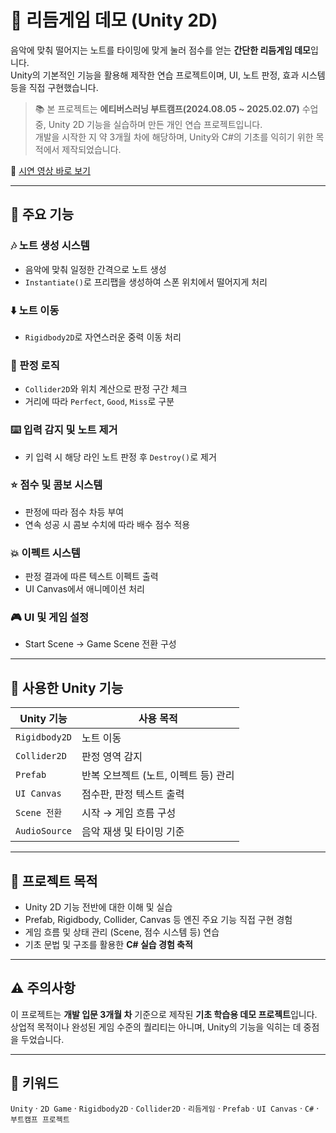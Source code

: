 # 🎵 리듬게임 데모 (Unity 2D)

음악에 맞춰 떨어지는 노트를 타이밍에 맞게 눌러 점수를 얻는 **간단한 리듬게임 데모**입니다.  
Unity의 기본적인 기능을 활용해 제작한 연습 프로젝트이며, UI, 노트 판정, 효과 시스템 등을 직접 구현했습니다.

> 📚 본 프로젝트는 **에티버스러닝 부트캠프(2024.08.05 ~ 2025.02.07)** 수업 중, Unity 2D 기능을 실습하며 만든 개인 연습 프로젝트입니다.  
> 개발을 시작한 지 약 3개월 차에 해당하며, Unity와 C#의 기초를 익히기 위한 목적에서 제작되었습니다.

🎥 [시연 영상 바로 보기](https://youtu.be/FInCm2hxfJc)

---

## 📌 주요 기능

### 🎶 노트 생성 시스템
- 음악에 맞춰 일정한 간격으로 노트 생성
- `Instantiate()`로 프리팹을 생성하여 스폰 위치에서 떨어지게 처리

### ⬇️ 노트 이동
- `Rigidbody2D`로 자연스러운 중력 이동 처리

### 🎯 판정 로직
- `Collider2D`와 위치 계산으로 판정 구간 체크
- 거리에 따라 `Perfect`, `Good`, `Miss`로 구분

### ⌨️ 입력 감지 및 노트 제거
- 키 입력 시 해당 라인 노트 판정 후 `Destroy()`로 제거

### ⭐ 점수 및 콤보 시스템
- 판정에 따라 점수 차등 부여
- 연속 성공 시 콤보 수치에 따라 배수 점수 적용

### 💥 이펙트 시스템
- 판정 결과에 따른 텍스트 이펙트 출력
- UI Canvas에서 애니메이션 처리

### 🎮 UI 및 게임 설정
- Start Scene → Game Scene 전환 구성

---

## 🧩 사용한 Unity 기능

| Unity 기능       | 사용 목적                            |
|------------------|---------------------------------------|
| `Rigidbody2D`     | 노트 이동                             |
| `Collider2D`      | 판정 영역 감지                         |
| `Prefab`         | 반복 오브젝트 (노트, 이펙트 등) 관리    |
| `UI Canvas`      | 점수판, 판정 텍스트 출력               |
| `Scene 전환`      | 시작 → 게임 흐름 구성                  |
| `AudioSource`    | 음악 재생 및 타이밍 기준               |

---

## 📁 프로젝트 목적

- Unity 2D 기능 전반에 대한 이해 및 실습
- Prefab, Rigidbody, Collider, Canvas 등 엔진 주요 기능 직접 구현 경험
- 게임 흐름 및 상태 관리 (Scene, 점수 시스템 등) 연습
- 기초 문법 및 구조를 활용한 **C# 실습 경험 축적**

---

## ⚠️ 주의사항
이 프로젝트는 **개발 입문 3개월 차** 기준으로 제작된 **기초 학습용 데모 프로젝트**입니다.  
상업적 목적이나 완성된 게임 수준의 퀄리티는 아니며, Unity의 기능을 익히는 데 중점을 두었습니다.

---

## 🧠 키워드
`Unity` · `2D Game` · `Rigidbody2D` · `Collider2D` · `리듬게임` · `Prefab` · `UI Canvas` · `C#` · `부트캠프 프로젝트`
